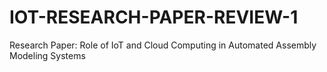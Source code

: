 # IOT-RESEARCH-PAPER-REVIEW-1
Research Paper: Role of IoT and Cloud Computing in Automated Assembly Modeling Systems
